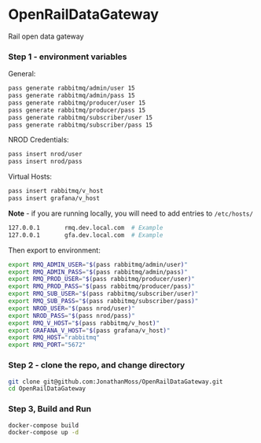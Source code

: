 # OpenRailDataGateway
Rail open data gateway

### Step 1 - environment variables


General:
```bash
pass generate rabbitmq/admin/user 15
pass generate rabbitmq/admin/pass 15
pass generate rabbitmq/producer/user 15
pass generate rabbitmq/producer/pass 15
pass generate rabbitmq/subscriber/user 15
pass generate rabbitmq/subscriber/pass 15
```

NROD Credentials:
```bash
pass insert nrod/user
pass insert nrod/pass
```

Virtual Hosts:
```bash
pass insert rabbitmq/v_host
pass insert grafana/v_host
```

**Note** - if you are running locally, you will need to add entries to ```/etc/hosts/```

```bash
127.0.0.1       rmq.dev.local.com  # Example
127.0.0.1       gfa.dev.local.com  # Example
```

Then export to environment:
```bash
export RMQ_ADMIN_USER="$(pass rabbitmq/admin/user)"
export RMQ_ADMIN_PASS="$(pass rabbitmq/admin/pass)"
export RMQ_PROD_USER="$(pass rabbitmq/producer/user)"
export RMQ_PROD_PASS="$(pass rabbitmq/producer/pass)"
export RMQ_SUB_USER="$(pass rabbitmq/subscriber/user)"
export RMQ_SUB_PASS="$(pass rabbitmq/subscriber/pass)"
export NROD_USER="$(pass nrod/user)"
export NROD_PASS="$(pass nrod/pass)"
export RMQ_V_HOST="$(pass rabbitmq/v_host)"
export GRAFANA_V_HOST="$(pass grafana/v_host)"
export RMQ_HOST="rabbitmq"
export RMQ_PORT="5672"
```

### Step 2 - clone the repo, and change directory

```bash
git clone git@github.com:JonathanMoss/OpenRailDataGateway.git
cd OpenRailDataGateway
```

### Step 3, Build and Run
```bash
docker-compose build
docker-compose up -d
```
